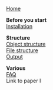 [Home](https://github.com/AaronDavidSchneider/chemcomp/wiki/Home)  

**Before you start**  
[Installation](https://github.com/AaronDavidSchneider/chemcomp/wiki/Installation)

**Structure**  
[Object structure](https://github.com/AaronDavidSchneider/chemcomp/wiki/Object-structure)  
[File structure](https://github.com/AaronDavidSchneider/chemcomp/wiki/File-structure)  
[Output](https://github.com/AaronDavidSchneider/chemcomp/wiki/Output)  

**Various**  
[FAQ](https://github.com/AaronDavidSchneider/chemcomp/wiki/FAQ)  
Link to paper I